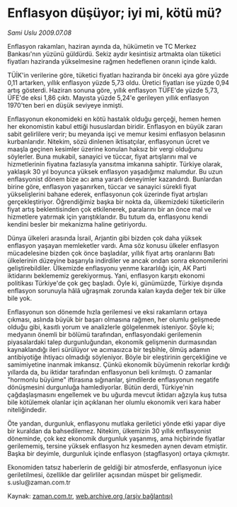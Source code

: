 # Enflasyon düşüyor; iyi mi, kötü mü?

*Sami Uslu 2009.07.08*

<tr><td class="metin" colspan="2" style="padding-top: 20px; padding-left: 5px; padding-right: 10px;">Enflasyon rakamları, haziran ayında da, hükümetin ve TC Merkez Bankası'nın yüzünü güldürdü. Sekiz aydır kesintisiz artmakta olan tüketici fiyatları haziranda yükselmesine rağmen hedeflenen oranın içinde kaldı.</td></tr><tr><td class="metin" colspan="2" style="padding-top: 20px; padding-left: 5px; padding-right: 10px;"><p>TÜİK'in verilerine göre, tüketici fiyatları haziranda bir önceki aya göre yüzde 0,11 artarken, yıllık enflasyon yüzde 5,73 oldu. Üretici fiyatları ise yüzde 0,94 artış gösterdi. Haziran sonuna göre, yıllık enflasyon TÜFE'de yüzde 5,73, ÜFE'de eksi 1,86 çıktı. Mayısta yüzde 5,24'e gerileyen yıllık enflasyon 1970'ten beri en düşük seviyeye inmişti.
<p> Enflasyonun ekonomideki en kötü hastalık olduğu gerçeği, hemen hemen her ekonomistin kabul ettiği hususlardan biridir. Enflasyon en büyük zararı sabit gelirlilere verir; bu meyanda işçi ve memur kesimi enflasyon belasının kurbanlarıdır. Nitekim, sözü dinlenen iktisatçılar, enflasyonun ücret ve maaşla geçinen kesimler üzerine konulan haksız bir vergi olduğunu söylerler. Buna mukabil, sanayici ve tüccar, fiyat artışlarını mal ve hizmetlerinin fiyatına fazlasıyla yansıtma imkanına sahiptir. Türkiye olarak, yaklaşık 30 yıl boyunca yüksek enflasyon yaşadığımız malumdur. Bu uzun enflasyonist dönem bize acı ama yararlı deneyimler kazandırdı. Bunlardan birine göre, enflasyon yaşanırken, tüccar ve sanayici sürekli fiyat yükselişlerini bahane ederek, enflasyonun çok üzerinde fiyat artışları gerçekleştiriyor. Öğrendiğimiz başka bir nokta da, ülkemizdeki tüketicilerin fiyat artış beklentisinden çok etkilenerek, paralarını bir an önce mal ve hizmetlere yatırmak için yarıştıklarıdır. Bu tutum da, enflasyonu kendi kendini besler bir mekanizma haline getiriyordu.
<p> Dünya ülkeleri arasında İsrail, Arjantin gibi bizden çok daha yüksek enflasyon yaşayan memleketler vardı. Ama söz konusu ülkeler enflasyon mücadelesine bizden çok önce başladılar, yıllık fiyat artış oranlarını Batı ülkelerinin düzeyine başarıyla indirdiler ve ancak ondan sonra ekonomilerini geliştirebildiler. Ülkemizde enflasyonu yenme kararlılığı için, AK Parti iktidarını beklememiz gerekiyormuş. Yani, enflasyon karşıtı ekonomi politikası Türkiye'de çok geç başladı. Öyle ki, günümüzde, Türkiye dışında enflasyon sorunuyla hâlâ uğraşmak zorunda kalan kayda değer tek bir ülke bile yok.
<p> Enflasyonun son dönemde hızla gerilemesi ve eksi rakamların ortaya çıkması, aslında büyük bir başarı olmasına rağmen, her olumlu gelişmede olduğu gibi, kasıtlı yorum ve analizlerle gölgelenmek isteniyor. Şöyle ki; medyanın önemli bir bölümü tarafından, enflasyondaki gerilemenin piyasalardaki talep durgunluğundan, ekonomik gelişmenin durmasından kaynaklandığı ileri sürülüyor ve acımasızca bir teşbihle, ölmüş adamın antibiyotiğe ihtiyacı olmadığı söyleniyor. Böyle bir eleştirinin gerçekliğine ve samimiyetine inanmak imkansız. Çünkü ekonomik büyümenin rekorlar kırdığı yıllarda da, bu iktidar tarafından enflasyonun beli kırılmıştı. O zamanlar "hormonlu büyüme" iftirasına sığınanlar, şimdilerde enflasyonun negatife dönüşmesini durgunluğa hamlediyorlar. Bütün derdi, Türkiye'nin çağdaşlaşmasını engellemek ve bu uğurda mevcut iktidarı ağzıyla kuş tutsa bile kötülemek olanlar için açıklanan her olumlu ekonomik veri kara haber niteliğindedir.
<p> Öte yandan, durgunluk, enflasyonu mutlaka geriletici yönde etki yapar diye bir kuraldan da bahsedilemez. Nitekim, ülkemizin 30 yıllık enflasyonist döneminde, çok kez ekonomik durgunluk yaşanmış, ama hiçbirinde fiyatlar gerilememiş, tersine yüksek enflasyon hız kesmeden aynen devam etmiştir. Başka bir deyimle, durgunluk içinde enflasyon (stagflasyon) ortaya çıkmıştır.
<p> Ekonomiden tatsız haberlerin de geldiği bir atmosferde, enflasyonun iyice geriletilmesi, özellikle dar gelirliler açısından müspet bir gelişmedir. s.uslu@zaman.com.tr<br/></p></p></p></p></p></p></td></tr>

Kaynak: [zaman.com.tr](http://zaman.com.tr/yazar.do?yazino=867179), [web.archive.org (arşiv bağlantısı)](http://web.archive.org/web/20090709114618/http://www.zaman.com.tr:80/yazar.do?yazino=867179)
